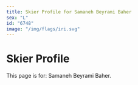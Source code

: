 ```yaml
---
title: Skier Profile for Samaneh Beyrami Baher
sex: "L"
id: "6748"
image: "/img/flags/iri.svg" 
---
```


# Skier Profile

This page is for: Samaneh Beyrami Baher.
    